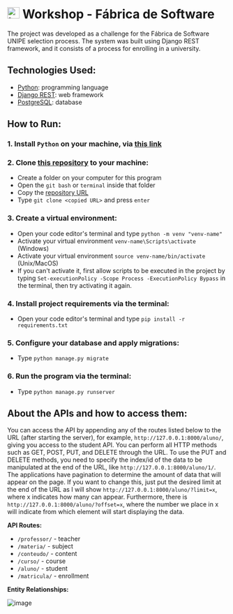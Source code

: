 # <img src = "https://i.imgur.com/lpP9V2p.png" alt="bandeira americana" width="28" height="26"> Workshop - Fábrica de Software

The project was developed as a challenge for the Fábrica de Software UNIPE selection process. The system was built using Django REST framework, and it consists of a process for enrolling in a university.

## Technologies Used:

* [Python](https://www.python.org/): programming language
* [Django REST](https://www.django-rest-framework.org/): web framework
* [PostgreSQL](https://www.postgresql.org/): database

## How to Run:

### **1. Install `Python` on your machine, via [this link](https://www.python.org/)**

### **2. Clone [this repository](https://github.com/jnicklr/WorkshopFabrica.git) to your machine:**

* Create a folder on your computer for this program
* Open the `git bash` or `terminal` inside that folder
* Copy the [repository URL](https://github.com/jnicklr/WorkshopFabrica.git)
* Type `git clone <copied URL>` and press `enter`

### **3. Create a virtual environment:**

* Open your code editor's terminal and type `python -m venv "venv-name"`
* Activate your virtual environment `venv-name\Scripts\activate` (Windows)
* Activate your virtual environment `source venv-name/bin/activate` (Unix/MacOS)
* If you can't activate it, first allow scripts to be executed in the project by typing `Set-executionPolicy -Scope Process -ExecutionPolicy Bypass` in the terminal, then try activating it again.

### **4. Install project requirements via the terminal:**

* Open your code editor's terminal and type `pip install -r requirements.txt`

### **5. Configure your database and apply migrations:**
* Type `python manage.py migrate`

### **6. Run the program via the terminal:**
* Type `python manage.py runserver`

## About the APIs and how to access them:

You can access the API by appending any of the routes listed below to the URL (after starting the server), for example, `http://127.0.0.1:8000/aluno/`, giving you access to the student API. You can perform all HTTP methods such as GET, POST, PUT, and DELETE through the URL. To use the PUT and DELETE methods, you need to specify the index/id of the data to be manipulated at the end of the URL, like `http://127.0.0.1:8000/aluno/1/`. The applications have pagination to determine the amount of data that will appear on the page. If you want to change this, just put the desired limit at the end of the URL as I will show `http://127.0.0.1:8000/aluno/?limit=x`, where x indicates how many can appear. Furthermore, there is `http://127.0.0.1:8000/aluno/?offset=x`, where the number we place in x will indicate from which element will start displaying the data.

**API Routes:**
* `/professor/` - teacher
* `/materia/` - subject
* `/conteudo/` - content
* `/curso/` - course
* `/aluno/` - student
* `/matricula/` - enrollment

**Entity Relationships:**

![image](https://github.com/jnicklr/WorkshopFabrica/assets/102833896/4b0ab933-d76e-45d9-be74-3c01d2a2b93e)
